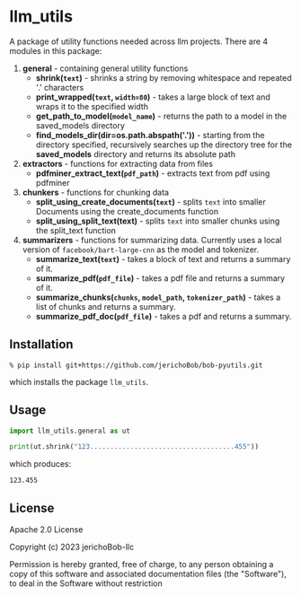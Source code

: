 # llm_utils

A package of utility functions needed across llm projects. There are 4 modules in this package:

1. **general** - containing general utility functions
   * **shrink(```text```)** - shrinks a string by removing whitespace and repeated '.' characters
   * **print_wrapped(```text```, ```width=80```)** - takes a large block of text and wraps it to the specified width
   * **get_path_to_model(```model_name```)** - returns the path to a model in the saved_models directory
   * **find_models_dir(dir=os.path.abspath('.'))** - starting from the directory specified, recursively searches up the directory tree for the **saved_models** directory and returns its absolute path
2. **extractors** - functions for extracting data from files
   * **pdfminer_extract_text(```pdf_path```)** - extracts text from pdf using pdfminer
3. **chunkers** - functions for chunking data
   * **split_using_create_documents(```text```)** - splits ```text``` into smaller Documents using the create_documents function
   * **split_using_split_text(text)** - splits ```text``` into smaller chunks using the split_text function
4. **summarizers** - functions for summarizing data. Currently uses a local version of ```facebook/bart-large-cnn``` as the model and tokenizer.
   * **summarize_text(```text```)** - takes a block of text and returns a summary of it.
   * **summarize_pdf(```pdf_file```)** - takes a pdf file and returns a summary of it.
   * **summarize_chunks(```chunks```, ```model_path```, ```tokenizer_path```)** - takes a list of chunks and returns a summary.
   * **summarize_pdf_doc(```pdf_file```)** - takes a pdf and returns a summary.

## Installation

```shell
% pip install git+https://github.com/jerichoBob/bob-pyutils.git
```

which installs the package ```llm_utils```.

## Usage

```python
import llm_utils.general as ut

print(ut.shrink("123....................................455"))
```
which produces:

```
123.455
```

## License

Apache 2.0 License

Copyright (c) 2023 jerichoBob-llc

Permission is hereby granted, free of charge, to any person obtaining a copy of this software and associated documentation files (the "Software"), to deal in the Software without restriction

